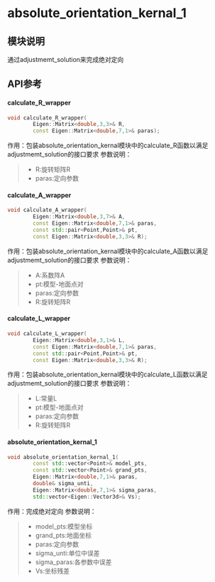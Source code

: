 # absolute_orientation_kernal_1

## 模块说明
通过adjustmemt_solution来完成绝对定向

## API参考

#### calculate_R_wrapper
``` c++
void calculate_R_wrapper(
        Eigen::Matrix<double,3,3>& R,
        const Eigen::Matrix<double,7,1>& paras);
```
作用：包装absolute_orientation_kernal模块中的calculate_R函数以满足adjustmemt_solution的接口要求
参数说明：
> - R:旋转矩阵R
> - paras:定向参数

#### calculate_A_wrapper
``` c++
void calculate_A_wrapper(
        Eigen::Matrix<double,3,7>& A,
        const Eigen::Matrix<double,7,1>& paras,
        const std::pair<Point,Point>& pt,
        const Eigen::Matrix<double,3,3>& R);
```
作用：包装absolute_orientation_kernal模块中的calculate_A函数以满足adjustmemt_solution的接口要求
参数说明：
> - A:系数阵A
> - pt:模型-地面点对
> - paras:定向参数
> - R:旋转矩阵R

#### calculate_L_wrapper
``` c++
void calculate_L_wrapper(
        Eigen::Matrix<double,3,1>& L,
        const Eigen::Matrix<double,7,1>& paras,
        const std::pair<Point,Point>& pt,
        const Eigen::Matrix<double,3,3>& R);
```
作用：包装absolute_orientation_kernal模块中的calculate_L函数以满足adjustmemt_solution的接口要求
参数说明：
> - L:常量L
> - pt:模型-地面点对
> - paras:定向参数
> - R:旋转矩阵R

#### absolute_orientation_kernal_1
``` c++
void absolute_orientation_kernal_1(
        const std::vector<Point>& model_pts,
        const std::vector<Point>& grand_pts,
        Eigen::Matrix<double,7,1>& paras,
        double& sigma_unti,
        Eigen::Matrix<double,7,1>& sigma_paras,
        std::vector<Eigen::Vector3d>& Vs);
```
作用：完成绝对定向
参数说明：
> - model_pts:模型坐标
> - grand_pts:地面坐标
> - paras:定向参数
> - sigma_unti:单位中误差
> - sigma_paras:各参数中误差
> - Vs:坐标残差
